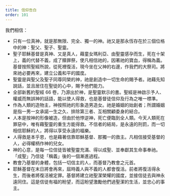 ```yaml
---
title: 信仰告白
order: 101
---
```


<div class="text-maxpurple font-semibold">

我們相信：

</div>

<div class="text-darkblue">

- 只有一位真神，就是那無限、完全、獨一的神。祂又是那永恆存在於三個位格中的神：聖父、聖子、聖靈。
- 聖子耶穌基督是真神、又是真人，藉童女瑪利亞、由聖靈感孕而生，死在十架上，義的代替不義，成了贖罪祭，使凡相信祂的，因著祂的寶血，得稱為義。基督按照聖經所說，從死裡復活，現今坐在父神的右邊，作我們的大祭司。將來祂必要再來，建立公義和平的國度。
- 聖靈是與聖父及聖子同尊同榮的神，祂是創造中一切生命的賜予者。祂藉先知說話，並且居住在聖徒的心中，賜予他們能力。
- 全部新舊約聖經 66 卷，乃源出於神，是聖靈默示的書。聖經是神啟示予人、權威而無誤神的話語，能以使人得救，也是基督徒信仰及行為之唯一標準。
- 作為人類的造物主，神按照祂的形象造男造女。祂是婚姻的始創者；所謂婚姻是指一男一女承諾一生之久、排除第三者、互相關顧委身的結合。
- 人本是按神的形像被造，但由於他悖逆神，死亡便臨到全人類。今天人類死在罪惡中，唯有藉聖靈的重生方能得救。不信者的結局，是永遠的刑罰，而一切相信耶穌的人，將得以享受永遠的福樂。
- 人得救是本乎恩，也是藉著信靠耶穌基督、那獨一的救主。凡相信接受基督的人，必得權柄作神的兒女。
- 神的心意，是每一位信徒皆被聖靈充滿、得以成聖、並奉獻其生命事奉祂。「成聖」乃信徒「稱義」後的一個漸進過程。
- 教會乃基督的身體，包括一切信主的人，而基督乃教會之元首。
- 耶穌基督在末日將會再來，屆時義人與不義的人都會復活。前者將復活得永生，而後者將復活被定罪。基督將建立祂聖潔榮耀的國度，並接信徒去與神永遠同住。這是信徒有福的盼望，而這盼望激勵他們過聖潔的生活，並忠心的事主。

</div>
